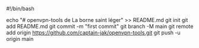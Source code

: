 #!/bin/bash

echo "# openvpn-tools de La borne saint léger" >> README.md
git init
git add README.md
git commit -m "first commit"
git branch -M main
git remote add origin https://github.com/captain-jak/openvpn-tools.git
git push -u origin main
